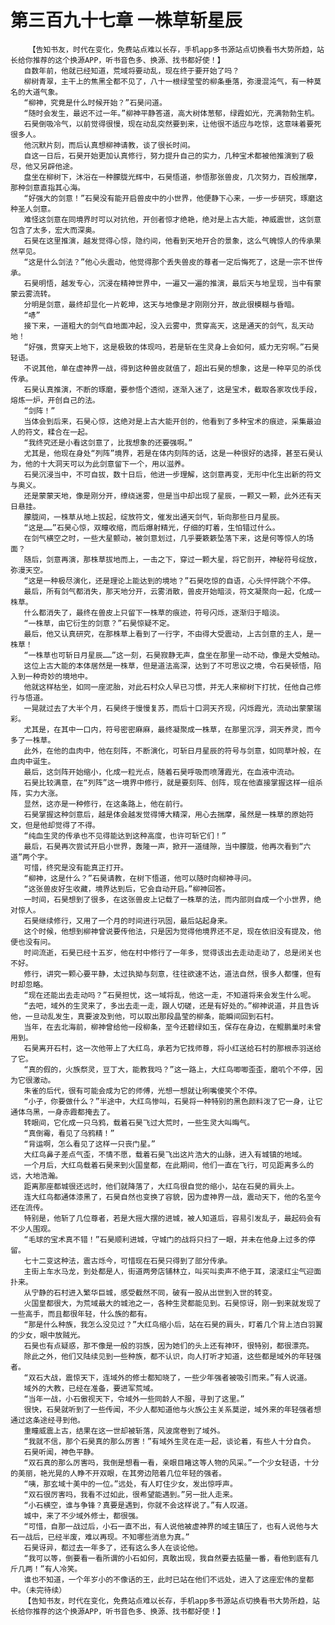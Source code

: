 # 第三百九十七章 一株草斩星辰
        【告知书友，时代在变化，免费站点难以长存，手机app多书源站点切换看书大势所趋，站长给你推荐的这个换源APP，听书音色多、换源、找书都好使！】
       自数年前，他就已经知道，荒域将要动乱，现在终于要开始了吗？
       柳树青翠，主干上的焦黑全都不见了，八十一根绿莹莹的柳条垂落，弥漫混沌气，有一种莫名的大道气象。
       “柳神，究竟是什么时候开始？”石昊问道。
       “随时会发生，最迟不过一年。”柳神平静答道，高大树体葱郁，绿霞如光，充满勃勃生机。
       石昊倒吸冷气，以前觉得很慢，现在动乱突然要到来，让他很不适应与吃惊，这意味着要死很多人。
       他沉默片刻，而后认真想柳神请教，谈了很长时间。
       自这一日后，石昊开始更加认真修行，努力提升自己的实力，几种宝术都被他推演到了极尽，他又另辟他途。
       盘坐在柳树下，沐浴在一种朦胧光辉中，石昊悟道，参悟那张兽皮，几次努力，百般揣摩，那种剑意直指其心海。
       “好强大的剑意！”石昊没有能开启兽皮中的小世界，他便静下心来，一步一步研究，琢磨这种圣人剑意。
       难怪这剑意在同境界时可以对抗他，开创者惊才绝艳，绝对是上古大能，神威震世，这剑意包含了太多，宏大而深奥。
       石昊在这里推演，越发觉得心惊，隐约间，他看到天地开合的景象，这么气魄惊人的传承果然罕见。
       “这是什么剑法？”他心头震动，他觉得那个丢失兽皮的尊者一定后悔死了，这是一宗不世传承。
       石昊明悟，越发专心，沉浸在精神世界中，一遍又一遍的推演，最后天与地呈现，当中有蒙蒙云雾流转。
       分明是剑意，最终却显化一片乾坤，这天与地像是才刚刚分开，故此很模糊与昏暗。
       “哧”
       接下来，一道粗大的剑气自地面冲起，没入云雾中，贯穿高天，这是通天的剑气，乱天动地！
       “好强，贯穿天上地下，这是极致的体现吗，若是斩在生灵身上会如何，威力无穷啊。”石昊轻语。
       不说其他，单在虚神界一战，得到这种兽皮就值了，超出石昊的想象，这是一种罕见的杀伐传承。
       石昊认真推演，不断的琢磨，要参悟个透彻，逐渐入迷了，这是宝术，截取各家攻伐手段，熔炼一炉，开创自己的法。
       “剑阵！”
       当体会到后来，石昊心惊，这绝对是上古大能开创的，他看到了多种宝术的痕迹，采集最迫人的符文，糅合在一起。
       “我终究还是小看这剑意了，比我想象的还要强啊。”
       尤其是，他现在身处“列阵”境界，若是在体内刻阵的话，这是一种很好的选择，甚至石昊认为，他的十大洞天可以为此剑意留下一个，用以滋养。
       石昊沉浸当中，不可自拔，数十日后，他进一步理解，这剑意再变，无形中化生出新的符文与奥义。
       还是蒙蒙天地，像是刚分开，缭绕迷雾，但是当中却出现了星辰，一颗又一颗，此外还有天日悬挂。
       朦胧间，一株草从地上拔起，绽放符文，催发出通天剑气，斩向那些日月星辰。
       “这是……”石昊心惊，双瞳收缩，而后爆射精光，仔细的盯着，生怕错过什么。
       在剑气横空之时，一些大星颤动，被剑意划过，几乎要簌簌坠落下来，这是何等惊人的场面？
       随后，剑意再演，那株草拔地而上，一击之下，穿过一颗大星，将它剖开，神秘符号绽放，弥漫天空。
       “这是一种极尽演化，还是理论上能达到的境地？”石昊吃惊的自语，心头怦怦跳个不停。
       最后，所有剑气都消失，那天地分开，云雾消散，兽皮开始暗淡，符文凝聚向一起，化成一株草。
       什么都消失了，最终在兽皮上只留下一株草的痕迹，符号闪烁，逐渐归于暗淡。
       “一株草，由它衍生的剑意？”石昊惊疑不定。
       最后，他又认真研究，在那株草上看到了一行字，不由得大受震动，上古剑意的主人，是一株草！
       “一株草也可斩日月星辰……”这一刻，石昊寂静无声，盘坐在那里一动不动，像是大受触动。
       这位上古大能的本体居然是一株草，但是道法高深，达到了不可思议之境，令石昊顿悟，陷入到一种奇妙的境地中。
       他就这样枯坐，如同一座泥胎，对此石村众人早已习惯，并无人来柳树下打扰，任他自己修行与悟道。
       一晃就过去了大半个月，石昊终于慢慢复苏，而后十口洞天齐现，闪烁霞光，流动出蒙蒙瑞彩。
       尤其是，在其中一口内，符号密密麻麻，最终凝聚成一株草，在那里沉浮，洞天养灵，而今多了一株草。
       此外，在他的血肉中，他在刻阵，不断演化，可斩日月星辰的符号与剑意，如同草叶般，在血肉中诞生。
       最后，这剑阵开始缩小，化成一粒光点，随着石昊呼吸而喷薄霞光，在血液中流动。
       石昊比较满意，在“列阵”这一境界中修行，就是要刻阵、创阵，现在他直接掌握这样一组杀阵，实力大涨。
       显然，这亦是一种修行，在这条路上，他在前行。
       石昊掌握这种剑意后，越是体会越发觉得博大精深，用心去揣摩，虽然是一株草的原始符文，但是他却觉得了不得。
       “纯血生灵的传承也不见得能达到这种高度，也许可斩它们！”
       最后，石昊再次尝试开启小世界，轰隆一声，掀开一道缝隙，当中朦胧，他再次看到“六道”两个字。
       可惜，终究是没有能真正打开。
       “柳神，这是什么？”石昊请教，在树下悟道，他可以随时向柳神寻问。
       “这张兽皮好生收藏，境界达到后，它会自动开启。”柳神回答。
       一时间，石昊想到了很多，在这张兽皮上记载了一株草的法，而内部则自成一个小世界，绝对惊人。
       石昊继续修行，又用了一个月的时间进行巩固，最后站起身来。
       这个时候，他想到柳神曾说要传他法，只是因为觉得他境界还不足，现在依旧没有提及，他便也没有问。
       时间流逝，石昊已经十五岁，他在村中修行了一年多，觉得该出去走动走动了，总是闭关也不好。
       修行，讲究一颗心要平静，太过执拗与刻意，往往欲速不达，道法自然，很多人都懂，但有时却忽略。
       “现在还能出去走动吗？”石昊担忧，这一域将乱，他这一走，不知道将来会发生什么呢。
       “去吧，域外的生灵来了，多出去走一走，跟人切磋，还是有好处的。”柳神说道，并且告诉他，一旦动乱发生，真要波及到他，可以取出那段晶莹的柳条，能瞬间回到石村。
       当年，在去北海前，柳神曾给他一段柳条，至今还碧绿如玉，保存在身边，在鲲鹏巢时未曾用到。
       石昊离开石村，这一次他带上了大红鸟，承若为它找师尊，将小红送给石村的那根赤羽送给了它。
       “真的假的，火族祭灵，豆丁大，能教我吗？”这一路上，大红鸟唧唧歪歪，磨叽个不停，因为它很激动。
       朱雀的后代，很有可能会成为它的师傅，光想一想就让咧嘴傻笑个不停。
       “小子，你要做什么？”半途中，大红鸟惨叫，石昊将一种特别的黑色颜料泼了它一身，让它通体乌黑，一身赤霞都掩去了。
       转眼间，它化成一只乌鸦，载着石昊飞过大荒时，一些生灵大叫晦气。
       “真倒霉，看见了乌鸦精！”
       “背运啊，怎么看见了这样一只丧门星。”
       大红鸟鼻子差点气歪，不情不愿，载着石昊飞出这片浩大的山脉，进入有城镇的地域。
       一个月后，大红鸟载着石昊来到火国皇都，在此期间，他们一直在飞行，可见距离多么的远，大地浩瀚。
       距离那座都城很还远时，他们就降落了，大红鸟很自觉的缩小，站在石昊的肩头上。
       连大红鸟都通体漆黑了，石昊自然也变换了容貌，因为虚神界一战，震动天下，他的名至今还在流传。
       特别是，他斩了几位尊者，若是大摇大摆的进城，被人知道后，容易引发乱子，最起码会有不少人围观。
       “毛球的宝术真不错！”石昊顺利进城，守城门的战将只扫了一眼，并未在他身上过多的停留。
       七十二变这种法，震古烁今，可惜现在石昊只得到了部分传承。
       主街上车水马龙，到处都是人，街道两旁店铺林立，叫买叫卖声不绝于耳，滚滚红尘气迎面扑来。
       从宁静的石村进入繁华巨城，感受截然不同，破有一股从出世到入世的转变。
       火国皇都很大，为荒域最大的城池之一，各种生灵都能见到。石昊惊讶，刚一到来就发现了一些高手，而且都很年轻，什么族的都有。
       “那是什么种族，我怎么没见过？”大红鸟缩小后，站在石昊的肩头，盯着几个背上洁白羽翼的少女，眼中放贼光。
       石昊也有点疑惑，那不像是一般的羽族，因为她们的头上还有神环，很特别，都很漂亮。
       除此之外，他们又陆续见到一些种族，都不认识，向人打听才知道，这些都是域外的年轻强者。
       “双石大战，震惊天下，连域外的修士都知晓了，一些少年强者被吸引而来。”有人说道。
       域外的大教，已经在准备，要进军荒域。
       “当年一战，小石傲视天下，令域外一些同龄人不服，寻到了这里。”
       很快，石昊就听到了一些传闻，不少人都知道他与火族公主关系莫逆，域外来的年轻强者想通过这条途经寻到他。
       重瞳威震上古，结果在这一世却被斩落，风波席卷到了域外。
       “我就不信，那个石昊真的那么厉害！”有域外生灵在走一起，谈论着，有些人十分自负。
       石昊听闻，神色平静。
       “双石真的那么厉害吗，我倒是想看一看，亲眼目睹这等人物的风采。”一个少女轻语，十分的美丽，艳光晃的人睁不开双眼，在其旁边陪着几位年轻的强者。
       “咦，那玄域十美中的一位。”远处，有人盯住少女，发出惊呼声。
       “双石很厉害吗，我看不过如此，很希望能遇到。”另一批人走来。
       “小石横空，谁与争锋？真要是遇到，你就不会这样说了。”有人叹道。
       城中，来了不少域外修士，都很强。
       “可惜，自那一战过后，小石一直不出，有人说他被虚神界的域主镇压了，也有人说他与大石一战后，已经半废，难以再现。不知哪些消息为真。”
       石昊讶异，都过去一年多了，还有这么多人在谈论他。
       “我可以等，倒要看一看所谓的小石如何，真敢出现，我自然要去掂量一番，看他到底有几斤几两！”有人冷笑。
       谁也不知道，一个年岁小的不像话的王，此时已站在他们不远处，进入了这座宏伟的皇都中。（未完待续）
       【告知书友，时代在变化，免费站点难以长存，手机app多书源站点切换看书大势所趋，站长给你推荐的这个换源APP，听书音色多、换源、找书都好使！】